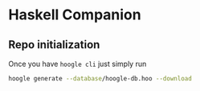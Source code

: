 # Haskell Companion

## Repo initialization

Once you have `hoogle cli` just simply run
``` bash
hoogle generate --database/hoogle-db.hoo --download
```

